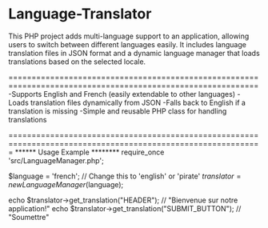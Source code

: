 # Language-Translator
This PHP project adds multi-language support to an application, allowing users to switch between different languages easily. It includes language translation files in JSON format and a dynamic language manager that loads translations based on the selected locale.

============================================================================================================
-Supports English and French (easily extendable to other languages)
-Loads translation files dynamically from JSON
-Falls back to English if a translation is missing
-Simple and reusable PHP class for handling translations

=============================================================================================================
****** Usage Example ********
require_once 'src/LanguageManager.php';

$language = 'french'; // Change this to 'english' or 'pirate'
$translator = new LanguageManager($language);

echo $translator->get_translation("HEADER"); // "Bienvenue sur notre application!"
echo $translator->get_translation("SUBMIT_BUTTON"); // "Soumettre"
